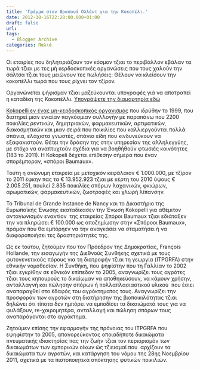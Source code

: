 ```yaml
---
title: 'Γράμμα στον Φρασουά Ολλάντ για την Κοκοπέλι.'
date: 2012-10-16T22:28:00.000+01:00
draft: false
url: 
tags:
  - Blogger Archive
categories: Παλιά
---
```


  

Οι εταιρίες που δηλητιριάζουν τον κόσμον τζιαι το περιβάλλον εβάλαν τα τωρά τζιαι με τες μή κερδοσκοπικές οργανώσεις που τους χαλούν την σάλτσα τζιαι τους μειώνουν τες πωλήσεις: Θέλουν να κλείσουν την κοκοπέλλι τωρά που τους ρίχνει τον τζίρον.

  

Οργανώνεται ψήφισμαν τζιαι μαζεύκουνται υπογραφές γιά να αποτραπεί η καταδίκη της Κοκοπέλλι. [Υπογράψετε την διαμαρτηρία εδώ](http://www.change.org/fr/p%C3%A9titions/fran%C3%A7ois-hollande-faire-annuler-la-condamnation-de-kokopelli?utm_campaign=action_box&utm_medium=twitter&utm_source=share_petition)

  

[Kokopelli εν ένας μη-κερδοσκοπικός οργανισμός](http://kokopelli-semences.fr/) που ιδρύθην το 1999, που διατηρεί μιαν ενιαίαν παγκόσμιαν συλλογήν με παραπάνω που 2200 ποικιλίες ρεντικών, δημητριακών, φαρμακευτικών, αρτιματικών, διακοσμητικών και μιαν σειρά που ποικιλίες που καλλιεργούνται πολλά σπάνια, ελάχιστα γνωστές, σπάνια είδη που κινδυνεύκουν να εξαφανιστούν. Θέτει την δράσην της στην υπηρεσίαν της αλληλεγγύης, με στόχο να αναπτυχτούν σχέδια για να βοηθήθούν φτωσιές κοινότητες (183 το 2011). Η Kokopeli δέχεται επίθεσην σήμερα που έναν σπορέμποραν, «σπόροι Baumaux».

  

Τούτη η ανώνυμη εταιρεία με μετοχικόν κεφάλαιον € 1.000.000, με τζίρον το 2011 έφκην πας τα € 13.952.923 τζιαι με κέρτη του 2010 ύψους € 2.005.251, πουλεί 2.835 ποικιλίες σπόρων λαχανικών, φκιώρων, αρωματικών, φαρμακευτικών, ζωοτροφές και χλωρή λίπανσην.

  

Το Tribunal de Grande Instance de Nancy και το Δικαστήριο της Ευρωπαϊκής Ένωσης εκαταδίκασεν την Ένωση Kokopelli για αθέμιτον ανταγωνισμόν εναντίον  της εταιρείας Σπόροι Baumaux τζιαι εδιάταξεν την να πληρώσει € 100.000 ως αποζημίωσην στην «Σπόροοι Baumaux», πράμαν που θα εμπόρηεν να την αναγκάσει να σταματήσει ή να διαφοροποιήσει τες δραστηριότητές της.

  

Ως εκ τούτου, ζητούμεν που τον Πρόεδρον της Δημοκρατίας, François Hollande, την εισαγωγήν της Διεθνούς Συνθήκης σχετικά με τους φυτογενετικούς πόρους για τη διατροφήν τζιαι τη γεωργία (ITPGRFA) στην εθνικήν νομοθεσίαν. Η Συνθήκη, που ψηφίστην που τη Γαλλίαν το 2002 τζιαι εγκρίθην σε εθνικόν επίπεδον το 2005, αναγνωρίζει τους αγρότες τζιαι τους κηπουρούς το δικαίωμαν να αποθηκεύσουν, να κάμουν χρήσην, ανταλλαγνή και πώλησην σπόρων ή πολλαπλασιαστικού υλικού  που έσιει αναπαραχθεί στο έδαφός του αγρόκτηματος τους. Αναγνωρίζει την προσφοράν των αγροτών στη διατήρησην της βιοποικιλότητας τζιαι δηλώνει ότι τίποτα δεν ημπόρει να εμποδίσει τα δικαιώματά τους για να φυλάξουν, re-χοιρομητέρα, ανταλλαγή και πώληση σπόρων τους αναπαράγονται στο αγρόκτημα.

  

Ζητούμεν επίσης την εφαρμογήν της πρόνοιας του ITPGRFA που εψηφίστην το 2005, απαγορεύκοντας οποιαδήποτε δικαιώματα πνευματικής ιδιοκτησίας πας την ζωήν τζιαι τον περιορισμόν των δικαιωμάτων των εμπορικών οίκων ώς τζιειαμαί που  αρχίζουν τα δικαιώματα των αγροτών, και κατάργηση του νόμου της 28ης Νοεμβρίου 2011, σχετικά με τα πιστοποιητικά απόκτησης φυτικών ποικιλιών.
